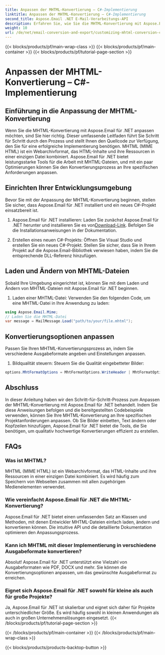 ```yaml
---
title: Anpassen der MHTML-Konvertierung – C#-Implementierung
linktitle: Anpassen der MHTML-Konvertierung – C#-Implementierung
second_title: Aspose.Email .NET E-Mail-Verarbeitungs-API
description: Erfahren Sie, wie Sie die MHTML-Konvertierung mit Aspose.Email für .NET anpassen. Schritt-für-Schritt-Anleitung mit C#-Quellcode.
weight: 10
url: /de/net/email-conversion-and-export/customizing-mhtml-conversion-csharp-implementation/
---
```


{{< blocks/products/pf/main-wrap-class >}}
{{< blocks/products/pf/main-container >}}
{{< blocks/products/pf/tutorial-page-section >}}

# Anpassen der MHTML-Konvertierung – C#-Implementierung


## Einführung in die Anpassung der MHTML-Konvertierung

Wenn Sie die MHTML-Konvertierung mit Aspose.Email für .NET anpassen möchten, sind Sie hier richtig. Dieser umfassende Leitfaden führt Sie Schritt für Schritt durch den Prozess und stellt Ihnen den Quellcode zur Verfügung, den Sie für eine erfolgreiche Implementierung benötigen. MHTML (MIME HTML) ist ein Webarchivformat, das HTML-Inhalte und ihre Ressourcen in einer einzigen Datei kombiniert. Aspose.Email für .NET bietet leistungsstarke Tools für die Arbeit mit MHTML-Dateien, und mit ein paar Optimierungen können Sie den Konvertierungsprozess an Ihre spezifischen Anforderungen anpassen.

## Einrichten Ihrer Entwicklungsumgebung

Bevor Sie mit der Anpassung der MHTML-Konvertierung beginnen, stellen Sie sicher, dass Aspose.Email für .NET installiert und ein neues C#-Projekt einsatzbereit ist.

1. Aspose.Email für .NET installieren:
Laden Sie zunächst Aspose.Email für .NET herunter und installieren Sie es von[Download-Link](https://releases.aspose.com/email/net). Befolgen Sie die Installationsanweisungen in der Dokumentation.

2. Erstellen eines neuen C#-Projekts:
Öffnen Sie Visual Studio und erstellen Sie ein neues C#-Projekt. Stellen Sie sicher, dass Sie in Ihrem Projekt auf die Aspose.Email-Bibliothek verwiesen haben, indem Sie die entsprechende DLL-Referenz hinzufügen.

## Laden und Ändern von MHTML-Dateien

Sobald Ihre Umgebung eingerichtet ist, können Sie mit dem Laden und Ändern von MHTML-Dateien mit Aspose.Email für .NET beginnen.

1. Laden einer MHTML-Datei:
Verwenden Sie den folgenden Code, um eine MHTML-Datei in Ihre Anwendung zu laden:

```csharp
using Aspose.Email.Mime;
// Laden Sie die MHTML-Datei
var message = MailMessage.Load("path/to/your/file.mhtml");
```

## Konvertierungsoptionen anpassen

Passen Sie Ihren MHTML-Konvertierungsprozess an, indem Sie verschiedene Ausgabeformate angeben und Einstellungen anpassen.

1. Bildqualität steuern:
Steuern Sie die Qualität eingebetteter Bilder:

```csharp
options.MhtFormatOptions = MhtFormatOptions.WriteHeader | MhtFormatOptions.HideExtraPrintHeader;
```

## Abschluss

In dieser Anleitung haben wir den Schritt-für-Schritt-Prozess zum Anpassen der MHTML-Konvertierung mit Aspose.Email für .NET behandelt. Indem Sie diese Anweisungen befolgen und die bereitgestellten Codebeispiele verwenden, können Sie Ihre MHTML-Konvertierung an Ihre spezifischen Projektanforderungen anpassen. Ob Sie Bilder einbetten, Text ändern oder Kopfzeilen hinzufügen, Aspose.Email für .NET bietet die Tools, die Sie benötigen, um qualitativ hochwertige Konvertierungen effizient zu erstellen.

## FAQs

### Was ist MHTML?

MHTML (MIME HTML) ist ein Webarchivformat, das HTML-Inhalte und ihre Ressourcen in einer einzigen Datei kombiniert. Es wird häufig zum Speichern von Webseiten zusammen mit allen zugehörigen Medienelementen verwendet.

### Wie vereinfacht Aspose.Email für .NET die MHTML-Konvertierung?

Aspose.Email für .NET bietet einen umfassenden Satz an Klassen und Methoden, mit denen Entwickler MHTML-Dateien einfach laden, ändern und konvertieren können. Die intuitive API und die detaillierte Dokumentation optimieren den Anpassungsprozess.

### Kann ich MHTML mit dieser Implementierung in verschiedene Ausgabeformate konvertieren?

Absolut! Aspose.Email für .NET unterstützt eine Vielzahl von Ausgabeformaten wie PDF, DOCX und mehr. Sie können die Konvertierungsoptionen anpassen, um das gewünschte Ausgabeformat zu erreichen.

### Eignet sich Aspose.Email für .NET sowohl für kleine als auch für große Projekte?

Ja, Aspose.Email für .NET ist skalierbar und eignet sich daher für Projekte unterschiedlicher Größe. Es wird häufig sowohl in kleinen Anwendungen als auch in großen Unternehmenslösungen eingesetzt.
{{< /blocks/products/pf/tutorial-page-section >}}

{{< /blocks/products/pf/main-container >}}
{{< /blocks/products/pf/main-wrap-class >}}

{{< blocks/products/products-backtop-button >}}
